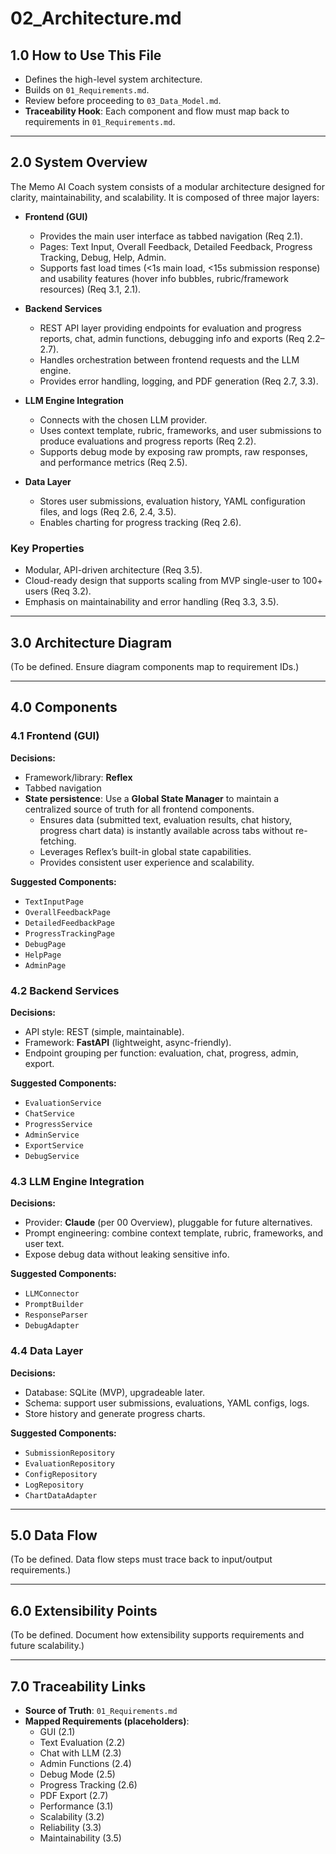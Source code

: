 # 02_Architecture.md

## 1.0 How to Use This File

- Defines the high-level system architecture.
- Builds on `01_Requirements.md`.
- Review before proceeding to `03_Data_Model.md`.
- **Traceability Hook**: Each component and flow must map back to requirements in `01_Requirements.md`.

---

## 2.0 System Overview

The Memo AI Coach system consists of a modular architecture designed for clarity, maintainability, and scalability. It is composed of three major layers:

- **Frontend (GUI)**

  - Provides the main user interface as tabbed navigation (Req 2.1).
  - Pages: Text Input, Overall Feedback, Detailed Feedback, Progress Tracking, Debug, Help, Admin.
  - Supports fast load times (<1s main load, <15s submission response) and usability features (hover info bubbles, rubric/framework resources) (Req 3.1, 2.1).

- **Backend Services**

  - REST API layer providing endpoints for evaluation and progress reports, chat, admin functions, debugging info and exports (Req 2.2–2.7).
  - Handles orchestration between frontend requests and the LLM engine.
  - Provides error handling, logging, and PDF generation (Req 2.7, 3.3).

- **LLM Engine Integration**

  - Connects with the chosen LLM provider.
  - Uses context template, rubric, frameworks, and user submissions to produce evaluations and progress reports (Req 2.2).
  - Supports debug mode by exposing raw prompts, raw responses, and performance metrics (Req 2.5).

- **Data Layer**

  - Stores user submissions, evaluation history, YAML configuration files, and logs (Req 2.6, 2.4, 3.5).
  - Enables charting for progress tracking (Req 2.6).

### Key Properties

- Modular, API-driven architecture (Req 3.5).
- Cloud-ready design that supports scaling from MVP single-user to 100+ users (Req 3.2).
- Emphasis on maintainability and error handling (Req 3.3, 3.5).

---

## 3.0 Architecture Diagram
(To be defined. Ensure diagram components map to requirement IDs.)

---

## 4.0 Components

### 4.1 Frontend (GUI)
**Decisions:**
- Framework/library: **Reflex**
- Tabbed navigation
- **State persistence**: Use a **Global State Manager** to maintain a centralized source of truth for all frontend components.
  - Ensures data (submitted text, evaluation results, chat history, progress chart data) is instantly available across tabs without re-fetching.
  - Leverages Reflex’s built-in global state capabilities.
  - Provides consistent user experience and scalability.

**Suggested Components:**
- `TextInputPage`
- `OverallFeedbackPage`
- `DetailedFeedbackPage`
- `ProgressTrackingPage`
- `DebugPage`
- `HelpPage`
- `AdminPage`

### 4.2 Backend Services
**Decisions:**
- API style: REST (simple, maintainable).
- Framework: **FastAPI** (lightweight, async-friendly).
- Endpoint grouping per function: evaluation, chat, progress, admin, export.

**Suggested Components:**
- `EvaluationService`
- `ChatService`
- `ProgressService`
- `AdminService`
- `ExportService`
- `DebugService`

### 4.3 LLM Engine Integration
**Decisions:**
- Provider: **Claude** (per 00 Overview), pluggable for future alternatives.
- Prompt engineering: combine context template, rubric, frameworks, and user text.
- Expose debug data without leaking sensitive info.

**Suggested Components:**
- `LLMConnector`
- `PromptBuilder`
- `ResponseParser`
- `DebugAdapter`

### 4.4 Data Layer
**Decisions:**
- Database: SQLite (MVP), upgradeable later.
- Schema: support user submissions, evaluations, YAML configs, logs.
- Store history and generate progress charts.

**Suggested Components:**
- `SubmissionRepository`
- `EvaluationRepository`
- `ConfigRepository`
- `LogRepository`
- `ChartDataAdapter`

---

## 5.0 Data Flow
(To be defined. Data flow steps must trace back to input/output requirements.)

---

## 6.0 Extensibility Points
(To be defined. Document how extensibility supports requirements and future scalability.)

---

## 7.0 Traceability Links

- **Source of Truth**: `01_Requirements.md`
- **Mapped Requirements (placeholders)**:
  - GUI (2.1)
  - Text Evaluation (2.2)
  - Chat with LLM (2.3)
  - Admin Functions (2.4)
  - Debug Mode (2.5)
  - Progress Tracking (2.6)
  - PDF Export (2.7)
  - Performance (3.1)
  - Scalability (3.2)
  - Reliability (3.3)
  - Maintainability (3.5)

